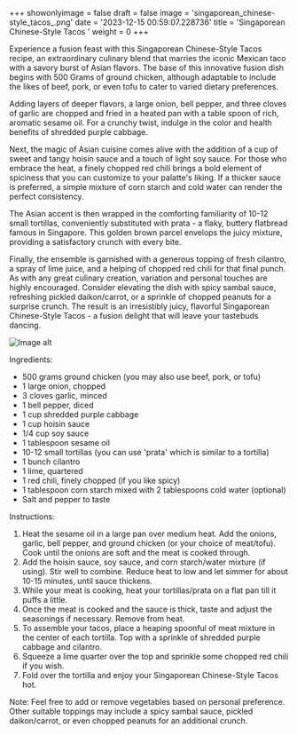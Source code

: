 +++ 
showonlyimage = false 
draft = false 
image = 'singaporean_chinese-style_tacos_.png'
date = '2023-12-15 00:59:07.228736' 
title = 'Singaporean Chinese-Style Tacos ' 
weight = 0
+++ 

<!--more-->

 
Experience a fusion feast with this Singaporean Chinese-Style Tacos recipe, an extraordinary culinary blend that marries the iconic Mexican taco with a savory burst of Asian flavors. The base of this innovative fusion dish begins with 500 Grams of ground chicken, although adaptable to include the likes of beef, pork, or even tofu to cater to varied dietary preferences.

Adding layers of deeper flavors, a large onion, bell pepper, and three cloves of garlic are chopped and fried in a heated pan with a table spoon of rich, aromatic sesame oil. For a crunchy twist, indulge in the color and health benefits of shredded purple cabbage.

Next, the magic of Asian cuisine comes alive with the addition of a cup of sweet and tangy hoisin sauce and a touch of light soy sauce. For those who embrace the heat, a finely chopped red chili brings a bold element of spiciness that you can customize to your palatte's liking. If a thicker sauce is preferred, a simple mixture of corn starch and cold water can render the perfect consistency.

The Asian accent is then wrapped in the comforting familiarity of 10-12 small tortillas, conveniently substituted with prata - a flaky, buttery flatbread famous in Singapore. This golden brown parcel envelops the juicy mixture, providing a satisfactory crunch with every bite.

Finally, the ensemble is garnished with a generous topping of fresh cilantro, a spray of lime juice, and a helping of chopped red chili for that final punch. As with any great culinary creation, variation and personal touches are highly encouraged. Consider elevating the dish with spicy sambal sauce, refreshing pickled daikon/carrot, or a sprinkle of chopped peanuts for a surprise crunch. The result is an irresistibly juicy, flavorful Singaporean Chinese-Style Tacos - a fusion delight that will leave your tastebuds dancing. 

![Image alt](/singaporean_chinese-style_tacos_.png '300px')

Ingredients: 
- 500 grams ground chicken (you may also use beef, pork, or tofu)
- 1 large onion, chopped
- 3 cloves garlic, minced
- 1 bell pepper, diced
- 1 cup shredded purple cabbage 
- 1 cup hoisin sauce
- 1/4 cup soy sauce
- 1 tablespoon sesame oil
- 10-12 small tortillas (you can use 'prata' which is similar to a tortilla)
- 1 bunch cilantro
- 1 lime, quartered
- 1 red chili, finely chopped (if you like spicy)
- 1 tablespoon corn starch mixed with 2 tablespoons cold water (optional)
- Salt and pepper to taste

Instructions:
1. Heat the sesame oil in a large pan over medium heat. Add the onions, garlic, bell pepper, and ground chicken (or your choice of meat/tofu). Cook until the onions are soft and the meat is cooked through.
2. Add the hoisin sauce, soy sauce, and corn starch/water mixture (if using). Stir well to combine. Reduce heat to low and let simmer for about 10-15 minutes, until sauce thickens. 
3. While your meat is cooking, heat your tortillas/prata on a flat pan till it puffs a little. 
4. Once the meat is cooked and the sauce is thick, taste and adjust the seasonings if necessary. Remove from heat.
5. To assemble your tacos, place a heaping spoonful of meat mixture in the center of each tortilla. Top with a sprinkle of shredded purple cabbage and cilantro. 
6. Squeeze a lime quarter over the top and sprinkle some chopped red chili if you wish. 
7. Fold over the tortilla and enjoy your Singaporean Chinese-Style Tacos hot.

Note: Feel free to add or remove vegetables based on personal preference. Other suitable toppings may include a spicy sambal sauce, pickled daikon/carrot, or even chopped peanuts for an additional crunch.